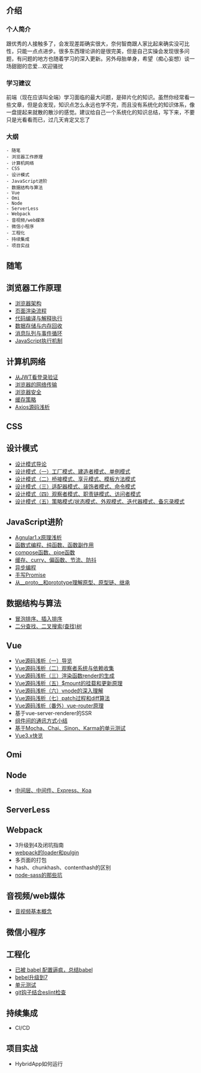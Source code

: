 ## 介绍
### 个人简介
  跟优秀的人接触多了，会发现差距确实很大，奈何智商跟人家比起来确实没可比性，只能一点点进步。很多东西理论讲的是很完美，但是自己实操会发现很多问题，有问题的地方也随着学习的深入更新。另外母胎单身，希望（痴心妄想）谈一场甜甜的恋爱...欢迎骚扰
  
### 学习建议
  前端（现在应该叫全端）学习面临的最大问题，是碎片化的知识。虽然你经常看一些文章，但是会发现，知识点怎么永远也学不完，而且没有系统化的知识体系，像一盘提起来就散的散沙的感觉。建议给自己一个系统化的知识总结，写下来，不要只是光看看而已，过几天肯定又忘了
  
### 大纲
```
- 随笔
- 浏览器工作原理
- 计算机网络
- CSS
- 设计模式
- JavaScript进阶
- 数据结构与算法
- Vue
- Omi
- Node
- ServerLess
- Webpack
- 音视频/web媒体
- 微信小程序
- 工程化
- 持续集成
- 项目实战
```

## 随笔

## 浏览器工作原理
 - [浏览器架构](https://github.com/Joon-Wang/Joon-Wang.github.io/issues/1)
 - [页面渲染流程](https://github.com/Joon-Wang/Joon-Wang.github.io/issues/2)
 - [代码编译与解释执行](https://github.com/Joon-Wang/Joon-Wang.github.io/issues/3)
 - [数据存储与内存回收](https://github.com/Joon-Wang/Joon-Wang.github.io/issues/4)
 - [消息队列与事件循环](https://github.com/Joon-Wang/Joon-Wang.github.io/issues/18)
 - [JavaScript执行机制](https://github.com/Joon-Wang/Joon-Wang.github.io/issues/27)
 
## 计算机网络
 - [从JWT看登录验证](https://github.com/Joon-Wang/Joon-Wang.github.io/issues/11)
 - [浏览器的网络传输](https://github.com/Joon-Wang/Joon-Wang.github.io/issues/26)
 - [浏览器安全](https://github.com/Joon-Wang/Joon-Wang.github.io/issues/28)
 - [缓存策略 ](https://github.com/Joon-Wang/Joon-Wang.github.io/issues/47)
 - [Axios源码浅析](https://github.com/Joon-Wang/Joon-Wang.github.io/issues/39)

## CSS
 
## 设计模式
 - [设计模式导论](https://github.com/Joon-Wang/Joon-Wang.github.io/issues/36)
 - [设计模式（一）工厂模式、建造者模式、单例模式](https://github.com/Joon-Wang/Joon-Wang.github.io/issues/37)
 - [设计模式（二）桥接模式、享元模式、模板方法模式](https://github.com/Joon-Wang/Joon-Wang.github.io/issues/38)
 - [设计模式（三）适配器模式、装饰者模式、命令模式](https://github.com/Joon-Wang/Joon-Wang.github.io/issues/40)
 - [设计模式（四）观察者模式、职责链模式、访问者模式](https://github.com/Joon-Wang/Joon-Wang.github.io/issues/43)
 - [设计模式（五）策略模式/状态模式、外观模式、迭代器模式、备忘录模式](https://github.com/Joon-Wang/Joon-Wang.github.io/issues/49)
 
## JavaScript进阶
 - [Agnular1.x原理浅析](https://github.com/Joon-Wang/Joon-Wang.github.io/issues/29)
 - [函数式编程、纯函数、函数副作用](https://github.com/Joon-Wang/Joon-Wang.github.io/issues/13)
 - [compose函数、pipe函数](https://github.com/Joon-Wang/Joon-Wang.github.io/issues/14)
 - [缓存、curry、偏函数、节流、防抖](https://github.com/Joon-Wang/Joon-Wang.github.io/issues/15)
 - [异步编程](https://github.com/Joon-Wang/Joon-Wang.github.io/issues/16)
 - [手写Promise](https://github.com/Joon-Wang/Joon-Wang.github.io/issues/20)
 - [从__proto__和prototype理解原型、原型链、继承](https://github.com/Joon-Wang/Joon-Wang.github.io/issues/30)
 
## 数据结构与算法
 - [冒泡排序、插入排序](https://github.com/Joon-Wang/Joon-Wang.github.io/issues/44)
 - [二分查找、二叉搜索(查找)树](https://github.com/Joon-Wang/Joon-Wang.github.io/issues/48)

## Vue
 - [Vue源码浅析（一）导览](https://github.com/Joon-Wang/Joon-Wang.github.io/issues/21)
 - [Vue源码浅析（二）观察者系统与依赖收集](https://github.com/Joon-Wang/Joon-Wang.github.io/issues/22)
 - [Vue源码浅析（三）渲染函数render的生成](https://github.com/Joon-Wang/Joon-Wang.github.io/issues/46)
 - [Vue源码浅析（五）$mount的挂载和更新原理](https://github.com/Joon-Wang/Joon-Wang.github.io/issues/24)
 - [Vue源码浅析（六）vnode的深入理解](https://github.com/Joon-Wang/Joon-Wang.github.io/issues/25)
 - [Vue源码浅析（七）patch过程和diff算法](https://github.com/Joon-Wang/Joon-Wang.github.io/issues/23)
 - [Vue源码浅析（番外）vue-router原理 ](https://github.com/Joon-Wang/Joon-Wang.github.io/issues/41)
 - 基于vue-server-renderer的SSR
 - [组件间的通讯方式小结](https://github.com/Joon-Wang/Joon-Wang.github.io/issues/19)
 - [基于Mocha、Chai、Sinon、Karma的单元测试](https://github.com/Joon-Wang/Joon-Wang.github.io/issues/7)
 - [Vue3.x快览](https://github.com/Joon-Wang/Joon-Wang.github.io/issues/33)
 
## Omi

## Node
 - [中间层、中间件、Express、Koa](https://github.com/Joon-Wang/Joon-Wang.github.io/issues/34)
 
## ServerLess
 
## Webpack
 - 3升级到4及闭坑指南
 - [webpack的loader和pulgin](https://github.com/Joon-Wang/Joon-Wang.github.io/issues/35)
 - 多页面的打包
 - hash、chunkhash、contenthash的区别
 - [node-sass的那些坑](https://github.com/Joon-Wang/Joon-Wang.github.io/issues/17)

## 音视频/web媒体
 - [音视频基本概念](https://github.com/Joon-Wang/Joon-Wang.github.io/issues/50)

## 微信小程序
 
## 工程化
 - [已被 babel 配置逼疯，总结babel ](https://github.com/Joon-Wang/Joon-Wang.github.io/issues/9)
 - [bebel升级到7](https://github.com/Joon-Wang/Joon-Wang.github.io/issues/10)
 - [单元测试](https://github.com/Joon-Wang/Joon-Wang.github.io/issues/5)
 - [git钩子结合eslint检查](https://github.com/Joon-Wang/Joon-Wang.github.io/issues/8)
 
## 持续集成
 - CI/CD
 
## 项目实战
 - HybridApp如何运行

